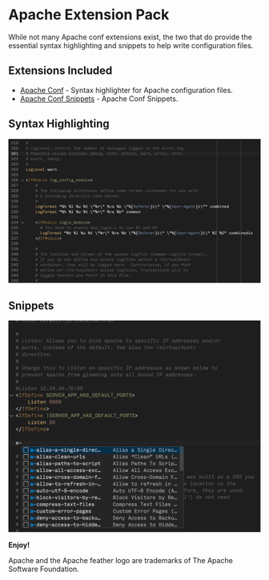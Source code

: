 # Apache Extension Pack

While not many Apache conf extensions exist, the two that do provide the
essential syntax highlighting and snippets to help write configuration files.

## Extensions Included

* [Apache Conf](
  https://marketplace.visualstudio.com/items?itemName=mrmlnc.vscode-apache) -
  Syntax highlighter for Apache configuration files.
* [Apache Conf Snippets](
  https://marketplace.visualstudio.com/items?itemName=eiminsasete.apacheconf-snippets) -
  Apache Conf Snippets.

## Syntax Highlighting

![Syntax Highlighting](images/highlighting.png)

## Snippets

![Snippets](images/snippets.png)

**Enjoy!**

Apache and the Apache feather logo are trademarks of The Apache Software
Foundation.

